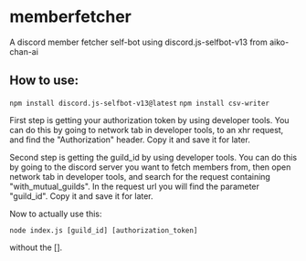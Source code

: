 # memberfetcher
A discord member fetcher self-bot using discord.js-selfbot-v13 from aiko-chan-ai

## How to use:

` npm install discord.js-selfbot-v13@latest `
` npm install csv-writer `

First step is getting your authorization token by using developer tools.
You can do this by going to network tab in developer tools, to an xhr request, and find the "Authorization" header. Copy it and save it for later.

Second step is getting the guild_id by using developer tools.
You can do this by going to the discord server you want to fetch members from, then open network tab in developer tools, and search for the request containing "with_mutual_guilds". In the request url you will find the parameter "guild_id". Copy it and save it for later.

Now to actually use this:

` node index.js [guild_id] [authorization_token] `

without the [].

